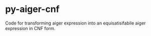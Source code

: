 # py-aiger-cnf
Code for transforming aiger expression into an equisatisifabile aiger expression in CNF form.
